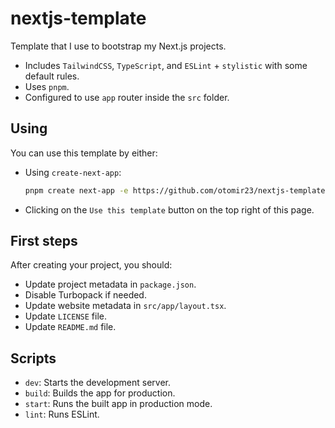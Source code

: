 # nextjs-template

Template that I use to bootstrap my Next.js projects.

 - Includes `TailwindCSS`, `TypeScript`, and `ESLint` + `stylistic` with some default rules. 
 - Uses `pnpm`.
 - Configured to use `app` router inside the `src` folder.

## Using

You can use this template by either:
 
- Using `create-next-app`:
    ```bash
    pnpm create next-app -e https://github.com/otomir23/nextjs-template [project-name]
    ```
- Clicking on the `Use this template` button on the top right of this page.

## First steps

After creating your project, you should:
- Update project metadata in `package.json`.
- Disable Turbopack if needed.
- Update website metadata in `src/app/layout.tsx`.
- Update `LICENSE` file.
- Update `README.md` file.

## Scripts

- `dev`: Starts the development server.
- `build`: Builds the app for production.
- `start`: Runs the built app in production mode.
- `lint`: Runs ESLint.
